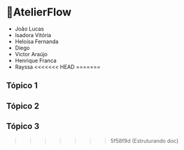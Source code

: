 # 📍AtelierFlow
- João Lucas  
- Isadora Vitória
- Heloísa Fernanda
- Diego
- Victor Araújo
- Henrique Franca
- Rayssa
<<<<<<< HEAD
=======
## Tópico 1

## Tópico 2

## Tópico 3
>>>>>>> 5f58f9d (Estruturando doc)
